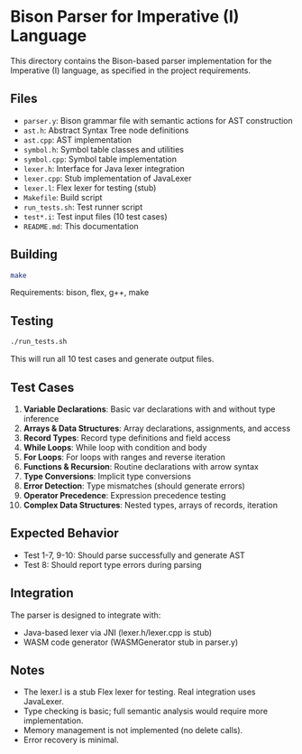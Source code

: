 # Bison Parser for Imperative (I) Language

This directory contains the Bison-based parser implementation for the Imperative (I) language, as specified in the project requirements.

## Files

- `parser.y`: Bison grammar file with semantic actions for AST construction
- `ast.h`: Abstract Syntax Tree node definitions
- `ast.cpp`: AST implementation
- `symbol.h`: Symbol table classes and utilities
- `symbol.cpp`: Symbol table implementation
- `lexer.h`: Interface for Java lexer integration
- `lexer.cpp`: Stub implementation of JavaLexer
- `lexer.l`: Flex lexer for testing (stub)
- `Makefile`: Build script
- `run_tests.sh`: Test runner script
- `test*.i`: Test input files (10 test cases)
- `README.md`: This documentation

## Building

```bash
make
```

Requirements: bison, flex, g++, make

## Testing

```bash
./run_tests.sh
```

This will run all 10 test cases and generate output files.

## Test Cases

1. **Variable Declarations**: Basic var declarations with and without type inference
2. **Arrays & Data Structures**: Array declarations, assignments, and access
3. **Record Types**: Record type definitions and field access
4. **While Loops**: While loop with condition and body
5. **For Loops**: For loops with ranges and reverse iteration
6. **Functions & Recursion**: Routine declarations with arrow syntax
7. **Type Conversions**: Implicit type conversions
8. **Error Detection**: Type mismatches (should generate errors)
9. **Operator Precedence**: Expression precedence testing
10. **Complex Data Structures**: Nested types, arrays of records, iteration

## Expected Behavior

- Test 1-7, 9-10: Should parse successfully and generate AST
- Test 8: Should report type errors during parsing

## Integration

The parser is designed to integrate with:
- Java-based lexer via JNI (lexer.h/lexer.cpp is stub)
- WASM code generator (WASMGenerator stub in parser.y)

## Notes

- The lexer.l is a stub Flex lexer for testing. Real integration uses JavaLexer.
- Type checking is basic; full semantic analysis would require more implementation.
- Memory management is not implemented (no delete calls).
- Error recovery is minimal.